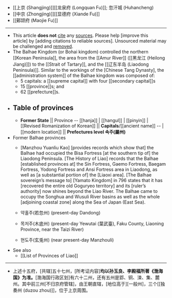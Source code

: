 - [[上京 (Shangjing)]][[龙泉府 (Longquan Fu)]]; 忽汗城 (Huhancheng)
- [[中京 (Zhongjing)]][[显德府 (Xiande Fu)]]
- [[鄚颉府 (Maojie Fu)]]
- ---
- This article **does not** [cite](https://en.wikipedia.org/wiki/Wikipedia:Citing_sources) any [sources](https://en.wikipedia.org/wiki/Wikipedia:Verifiability). Please help [improve this article] by [adding citations to reliable sources]. Unsourced material may be challenged and [removed](https://en.wikipedia.org/wiki/Wikipedia:Verifiability#Burden_of_evidence).
- The Balhae Kingdom (or Bohai kingdom) controlled the northern [[Korean Peninsula]], the area from the [[Amur River]] ([[黑龙江 (Heilong Jiang)]]) to the [[Strait of Tartary]], and the [[辽东半岛 (Liaodong Peninsula)]]. Similar to the workings of the [Chinese Tang Dynasty], the [[administration system]] of the Balhae kingdom was composed of:
    - 5 capitals: a [[supreme capital]] with four [[secondary capital]]s
    - 15 [[province]]s; and
    - 62 [[prefecture]]s.
- ## Table of provinces
    - **Former State** || Province -- [[hanja]] | [[hangul]] | [[pinyin]] | [[Revised Romanization of Korean]] || **Capitals**/[[ancient name]] -- | [[modern location]] || **Prefectures level 속주(屬州)**
- Former Balhae provinces
    - [Manzhou Yuanliu Kao] [provides records which show that] the Balhae had occupied the Bisa Fortress [at the southern tip of] the Liaodong Peninsula. [The History of Liao] records that the Balhae [established provinces at] the Sin Fortress, Gaemo Fortress, Baegam Fortress, Yodong Fortress and Ansi Fortress area in Liaodong, as well as [a substantial portion of] the [Liaoxi area]. [The Balhae sovereign’s message to] [Yamato Kingdom] in 796 states that it has [recovered the entire old Goguryeo territory] and its [ruler’s authority] now shines beyond the Liao River. The Balhae came to occupy the Songhua and Wusuli River basins as well as the whole [adjoining coastal zone] along the Sea of Japan (East Sea).
    - 약홀주(若忽州) (present-day Dandong)

    - 목저주(木底州) (present-day Yewutai (葉武臺), Faku County, Liaoning Province, near the Taizi River)

    - 현도주(玄兎州) (near present-day Manzhouli)
- See also
    - [[List of Provinces of Liao]]
- ---
- 上述十五府，[共辖]五十七州，[所考证内容]**均以孙玉良、李殿福所著《渤海国》为准。**[渤海国行政区划]有六十二州，还有五州是郢、铜、涑、集、麓州。其中前三州[不归京府管辖]，由王朝直辖，[地位高于][一般州]，三个[[独奏州 (duzou zhou)]]，位于上京周围。
